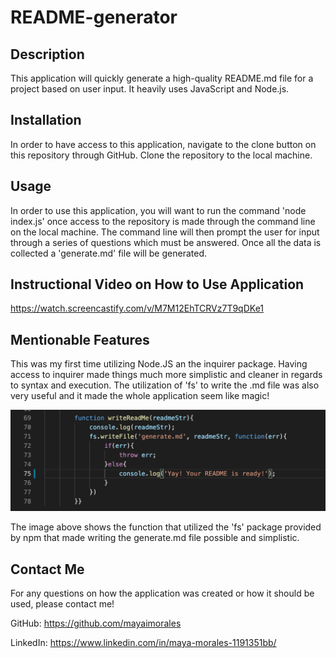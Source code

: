 # README-generator

## Description 

This application will quickly generate a high-quality README.md file for a project based on user input. It heavily uses JavaScript and Node.js.

## Installation

In order to have access to this application, navigate to the clone button on this repository through GitHub. Clone the repository to the local machine.

## Usage

In order to use this application, you will want to run the command 'node index.js' once access to the repository is made through the command line on the local machine. The command line will then prompt the user for input through a series of questions which must be answered. Once all the data is collected a 'generate.md' file will be generated.

## Instructional Video on How to Use Application

https://watch.screencastify.com/v/M7M12EhTCRVz7T9qDKe1

## Mentionable Features

This was my first time utilizing Node.JS an the inquirer package. Having access to inquirer made things much more simplistic and cleaner in regards to syntax and execution. The utilization of 'fs' to write the .md file was also very useful and it made the whole application seem like magic! 

![Code Snippet](./images/image1.png)

The image above shows the function that utilized the 'fs' package provided by npm that made writing the generate.md file possible and simplistic.
## Contact Me

For any questions on how the application was created or how it should be used, please contact me!

GitHub: https://github.com/mayaimorales

LinkedIn: https://www.linkedin.com/in/maya-morales-1191351bb/